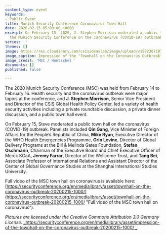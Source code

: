 ```yaml
---
content_type: event
keywords:
- Public Event
title: Munich Security Conference Coronavirus Town Hall
date: 2020-02-15 05:00:00 +0000
excerpt: On February 15, 2020, J. Stephen Morrison moderated a public town hall at
  the Munich Security Conference on the coronavirus (COVID-19) outbreak.
series: ''
themes: []
image: https://res.cloudinary.com/csisideaslab/image/upload/v1582307107/health-commission/csm_corona_7b76cdaa5e_mgmise.jpg
image_caption: Impression of the "Townhall on the Coronavirus Outbreak" at the MSC
image_credit: 'MSC / Hentschel '
documents: []
published: false

---
```

The 2020 Munich Security Conference (MSC) was held from February 14 to February 16. Health security and the coronavirus outbreak were major topics at the conference, and **J. Stephen Morrison**, Senior Vice President and Director of the CSIS Global Health Policy Center, led a variety of health security activities including a private roundtable discussion, a private dinner discussion, and a public town hall event.

On February 15, Steve moderated a public town hall on the coronavirus (COVID-19) outbreak. Panelists included **Qin Gang**, Vice Minister of Foreign Affairs for the People’s Republic of China, **Mike Ryan**, Executive Director of the WHO Health Emergencies Programme, **Orin Levine**, Director of Global Delivery Programs at the Bill & Melinda Gates Foundation, **Stefan Oschmann**, Chairman of the Executive Board and Chief Executive Officer of Merck KGaA, **Jeremy Farrar**, Director of the Wellcome Trust, and **Tang Bei**, Associate Professor of International Relations and Assistant Director of the Center of Global Governance Studies at the Shanghai International Studies University.

Full video of the MSC town hall on coronavirus is available here: [https://securityconference.org/en/medialibrary/asset/townhall-on-the-coronavirus-outbreak-20200215-1000/](https://securityconference.org/en/medialibrary/asset/townhall-on-the-coronavirus-outbreak-20200215-1000/ "Full video of the MSC town hall on coronavirus").

_Pictures are licensed under the Creative Commons Attribution 3.0 Germany License._ [_https://securityconference.org/en/medialibrary/asset/impression-of-the-townhall-on-the-coronavirus-outbreak-20200215-1000/ _](https://securityconference.org/en/medialibrary/asset/impression-of-the-townhall-on-the-coronavirus-outbreak-20200215-1000/ "Link to header image")